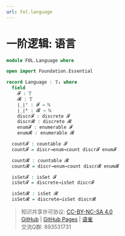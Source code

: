 ```yaml
---
url: fol.language
---
```


# 一阶逻辑: 语言

```agda
module FOL.Language where

open import Foundation.Essential

record Language : 𝕋₁ where
  field
    𝓕 : 𝕋
    𝓡 : 𝕋
    ∣_∣ᶠ : 𝓕 → ℕ
    ∣_∣ᴿ : 𝓡 → ℕ
    discr𝓕 : discrete 𝓕
    discr𝓡 : discrete 𝓡
    enum𝓕 : enumerable 𝓕
    enum𝓡 : enumerable 𝓡

  count𝓕 : countable 𝓕
  count𝓕 = discr→enum→count discr𝓕 enum𝓕

  count𝓡 : countable 𝓡
  count𝓡 = discr→enum→count discr𝓡 enum𝓡

  isSet𝓕 : isSet 𝓕
  isSet𝓕 = discrete→isSet discr𝓕

  isSet𝓡 : isSet 𝓡
  isSet𝓡 = discrete→isSet discr𝓡
```

> 知识共享许可协议: [CC-BY-NC-SA 4.0](https://creativecommons.org/licenses/by-nc-sa/4.0/deed.zh)  
> [GitHub](https://github.com/choukh/MetaLogic/blob/main/src/FOL/Language.lagda.md) | [GitHub Pages](https://choukh.github.io/MetaLogic/FOL.Language.html) | [语雀](https://www.yuque.com/ocau/metalogic/fol.language)  
> 交流Q群: 893531731
